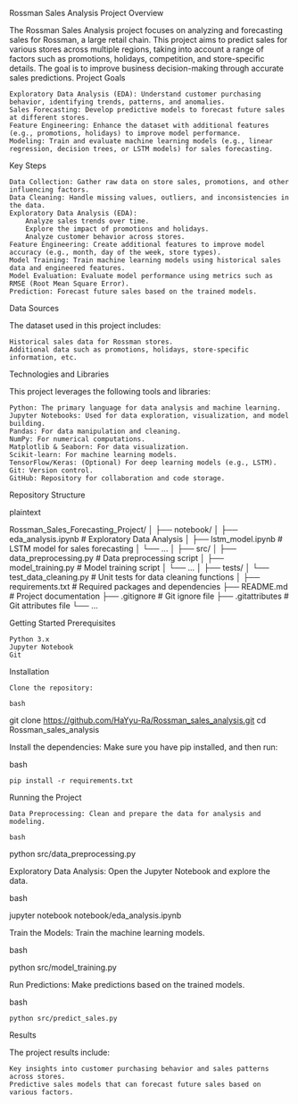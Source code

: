 Rossman Sales Analysis
Project Overview

The Rossman Sales Analysis project focuses on analyzing and forecasting sales for Rossman, a large retail chain. This project aims to predict sales for various stores across multiple regions, taking into account a range of factors such as promotions, holidays, competition, and store-specific details. The goal is to improve business decision-making through accurate sales predictions.
Project Goals

    Exploratory Data Analysis (EDA): Understand customer purchasing behavior, identifying trends, patterns, and anomalies.
    Sales Forecasting: Develop predictive models to forecast future sales at different stores.
    Feature Engineering: Enhance the dataset with additional features (e.g., promotions, holidays) to improve model performance.
    Modeling: Train and evaluate machine learning models (e.g., linear regression, decision trees, or LSTM models) for sales forecasting.

Key Steps

    Data Collection: Gather raw data on store sales, promotions, and other influencing factors.
    Data Cleaning: Handle missing values, outliers, and inconsistencies in the data.
    Exploratory Data Analysis (EDA):
        Analyze sales trends over time.
        Explore the impact of promotions and holidays.
        Analyze customer behavior across stores.
    Feature Engineering: Create additional features to improve model accuracy (e.g., month, day of the week, store types).
    Model Training: Train machine learning models using historical sales data and engineered features.
    Model Evaluation: Evaluate model performance using metrics such as RMSE (Root Mean Square Error).
    Prediction: Forecast future sales based on the trained models.

Data Sources

The dataset used in this project includes:

    Historical sales data for Rossman stores.
    Additional data such as promotions, holidays, store-specific information, etc.

Technologies and Libraries

This project leverages the following tools and libraries:

    Python: The primary language for data analysis and machine learning.
    Jupyter Notebooks: Used for data exploration, visualization, and model building.
    Pandas: For data manipulation and cleaning.
    NumPy: For numerical computations.
    Matplotlib & Seaborn: For data visualization.
    Scikit-learn: For machine learning models.
    TensorFlow/Keras: (Optional) For deep learning models (e.g., LSTM).
    Git: Version control.
    GitHub: Repository for collaboration and code storage.

Repository Structure

plaintext

Rossman_Sales_Forecasting_Project/
│
├── notebook/
│   ├── eda_analysis.ipynb       # Exploratory Data Analysis
│   ├── lstm_model.ipynb         # LSTM model for sales forecasting
│   └── ...
│
├── src/
│   ├── data_preprocessing.py    # Data preprocessing script
│   ├── model_training.py        # Model training script
│   └── ...
│
├── tests/
│   └── test_data_cleaning.py    # Unit tests for data cleaning functions
│
├── requirements.txt             # Required packages and dependencies
├── README.md                    # Project documentation
├── .gitignore                   # Git ignore file
├── .gitattributes               # Git attributes file
└── ...

Getting Started
Prerequisites

    Python 3.x
    Jupyter Notebook
    Git

Installation

    Clone the repository:

    bash

git clone https://github.com/HaYyu-Ra/Rossman_sales_analysis.git
cd Rossman_sales_analysis

Install the dependencies: Make sure you have pip installed, and then run:

bash

    pip install -r requirements.txt

Running the Project

    Data Preprocessing: Clean and prepare the data for analysis and modeling.

    bash

python src/data_preprocessing.py

Exploratory Data Analysis: Open the Jupyter Notebook and explore the data.

bash

jupyter notebook notebook/eda_analysis.ipynb

Train the Models: Train the machine learning models.

bash

python src/model_training.py

Run Predictions: Make predictions based on the trained models.

bash

    python src/predict_sales.py

Results

The project results include:

    Key insights into customer purchasing behavior and sales patterns across stores.
    Predictive sales models that can forecast future sales based on various factors.

